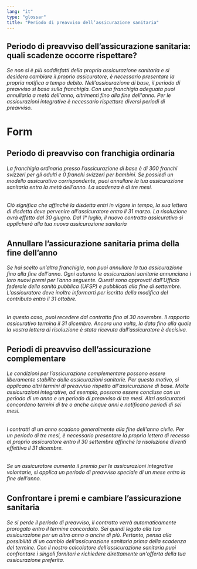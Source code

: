 ```yaml
---
lang: "it"
type: "glossar"
title: "Periodo di preavviso dell’assicurazione sanitaria"
---
```


## Periodo di preavviso dell’assicurazione sanitaria: quali scadenze occorre rispettare?

###### Se non si è più soddisfatti della propria assicurazione sanitaria e si desidera cambiare il proprio assicuratore, è necessario presentare la propria notifica a tempo debito. Nell'assicurazione di base, il periodo di preavviso si basa sulla franchigia. Con una franchigia adeguata puoi annullarla a metà dell'anno, altrimenti fino alla fine dell'anno. Per le assicurazioni integrative è necessario rispettare diversi periodi di preavviso.

# Form

## Periodo di preavviso con franchigia ordinaria

###### La franchigia ordinaria presso l'assicurazione di base è di 300 franchi svizzeri per gli adulti e 0 franchi svizzeri per bambini. Se possiedi un modello assicurativo corrispondente, puoi annullare la tua assicurazione sanitaria entro la metà dell'anno. La scadenza è di tre mesi.

###### Ciò significa che affinché la disdetta entri in vigore in tempo, la sua lettera di disdetta deve pervenire all'assicuratore entro il 31 marzo. La risoluzione avrà effetto dal 30 giugno. Dal 1° luglio, il nuovo contratto assicurativo si applicherà alla tua nuova assicurazione sanitaria

## Annullare l’assicurazione sanitaria prima della fine dell’anno

###### Se hai scelto un’altra franchigia, non puoi annullare la tua assicurazione fino alla fine dell'anno. Ogni autunno le assicurazioni sanitarie annunciano i loro nuovi premi per l’anno seguente. Questi sono approvati dall'Ufficio federale della sanità pubblica (UFSP) e pubblicati alla fine di settembre. L'assicuratore deve inoltre informarti per iscritto della modifica del contributo entro il 31 ottobre.

###### In questo caso, puoi recedere dal contratto fino al 30 novembre. Il rapporto assicurativo termina il 31 dicembre. Ancora una volta, la data fino alla quale la vostra lettera di risoluzione è stata ricevuta dall'assicuratore è decisiva.

## Periodi di preavviso dell’assicurazione complementare

###### Le condizioni per l’assicurazione complementare possono essere liberamente stabilite dalle assicurazioni sanitarie. Per questo motivo, si applicano altri termini di preavviso rispetto all'assicurazione di base. Molte assicurazioni integrative, ad esempio, possono essere concluse con un periodo di un anno e un periodo di preavviso di tre mesi. Altri assicuratori concordano termini di tre o anche cinque anni e notificano periodi di sei mesi.

###### I contratti di un anno scadono generalmente alla fine dell'anno civile. Per un periodo di tre mesi, è necessario presentare la propria lettera di recesso al proprio assicuratore entro il 30 settembre affinché la risoluzione diventi effettiva il 31 dicembre.

###### Se un assicuratore aumenta il premio per le assicurazioni integrative volontarie, si applica un periodo di preavviso speciale di un mese entro la fine dell'anno.

## Confrontare i premi e cambiare l’assicurazione sanitaria

###### Se si perde il periodo di preavviso, il contratto verrà automaticamente prorogato entro il termine concordato. Sei quindi legato alla tua assicurazione per un altro anno o anche di più. Pertanto, pensa alla possibilità di un cambio dell’assicurazione sanitaria prima della scadenza del termine. Con il nostro calcolatore dell’assicurazione sanitaria puoi confrontare i singoli fornitori e richiedere direttamente un'offerta della tua assicurazione preferita.

